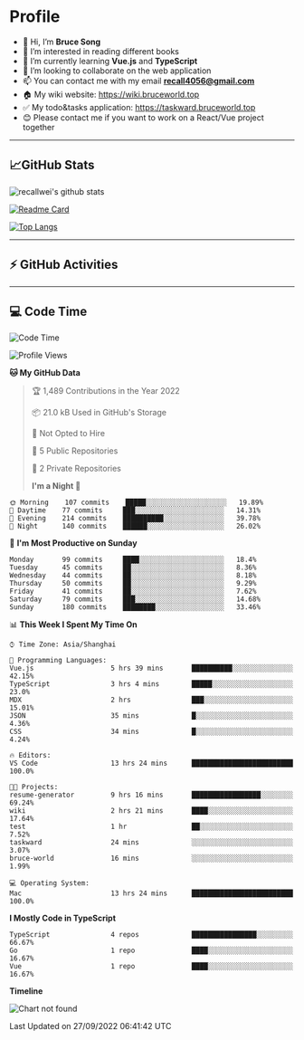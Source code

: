 # Profile

- 👋 Hi, I’m **Bruce Song**
- 📖 I’m interested in reading different books
- 🌱 I’m currently learning **Vue.js** and **TypeScript**
- 💞️ I’m looking to collaborate on the web application
- 📫 You can contact me with my email **recall4056@gmail.com**
- 🏠 My wiki website: https://wiki.bruceworld.top
- ✅ My todo&tasks application: https://taskward.bruceworld.top
- 😊 Please contact me if you want to work on a React/Vue project together

---

## 📈GitHub Stats

![recallwei's github stats](https://github-readme-stats.vercel.app/api?username=recallwei&show_icons=true&theme=dracula&count_private=true&include_all_commits)

<!---
repository 卡片
--->

[![Readme Card](https://github-readme-stats.vercel.app/api/pin/?username=recallwei&repo=recallwei&theme=dracula)](https://github.com/recallwei/daily)

<!---
repository 常用语言 layout=compact（紧凑布局）
--->

[![Top Langs](https://github-readme-stats.vercel.app/api/top-langs/?username=recallwei&layout=compact&theme=dracula)](https://github.com/recallwei/daily)

---

## ⚡️ GitHub Activities

<!--START_SECTION:activity-->

<!--END_SECTION:activity-->

---

## 💻 Code Time

<!--START_SECTION:waka-->

![Code Time](http://img.shields.io/badge/Code%20Time-2%2C195%20hrs%2013%20mins-blue)

![Profile Views](http://img.shields.io/badge/Profile%20Views-6-blue)

**🐱 My GitHub Data**

> 🏆 1,489 Contributions in the Year 2022
>
> 📦 21.0 kB Used in GitHub's Storage
>
> 🚫 Not Opted to Hire
>
> 📜 5 Public Repositories
>
> 🔑 2 Private Repositories
>
> **I'm a Night 🦉**

```text
🌞 Morning    107 commits    █████░░░░░░░░░░░░░░░░░░░░   19.89%
🌆 Daytime    77 commits     ███░░░░░░░░░░░░░░░░░░░░░░   14.31%
🌃 Evening    214 commits    ██████████░░░░░░░░░░░░░░░   39.78%
🌙 Night      140 commits    ██████░░░░░░░░░░░░░░░░░░░   26.02%

```

📅 **I'm Most Productive on Sunday**

```text
Monday       99 commits     ████░░░░░░░░░░░░░░░░░░░░░   18.4%
Tuesday      45 commits     ██░░░░░░░░░░░░░░░░░░░░░░░   8.36%
Wednesday    44 commits     ██░░░░░░░░░░░░░░░░░░░░░░░   8.18%
Thursday     50 commits     ██░░░░░░░░░░░░░░░░░░░░░░░   9.29%
Friday       41 commits     ██░░░░░░░░░░░░░░░░░░░░░░░   7.62%
Saturday     79 commits     ███░░░░░░░░░░░░░░░░░░░░░░   14.68%
Sunday       180 commits    ████████░░░░░░░░░░░░░░░░░   33.46%

```

📊 **This Week I Spent My Time On**

```text
⌚︎ Time Zone: Asia/Shanghai

💬 Programming Languages:
Vue.js                   5 hrs 39 mins       ██████████░░░░░░░░░░░░░░░   42.15%
TypeScript               3 hrs 4 mins        █████░░░░░░░░░░░░░░░░░░░░   23.0%
MDX                      2 hrs               ███░░░░░░░░░░░░░░░░░░░░░░   15.01%
JSON                     35 mins             █░░░░░░░░░░░░░░░░░░░░░░░░   4.36%
CSS                      34 mins             █░░░░░░░░░░░░░░░░░░░░░░░░   4.24%

🔥 Editors:
VS Code                  13 hrs 24 mins      █████████████████████████   100.0%

🐱‍💻 Projects:
resume-generator         9 hrs 16 mins       █████████████████░░░░░░░░   69.24%
wiki                     2 hrs 21 mins       ████░░░░░░░░░░░░░░░░░░░░░   17.64%
test                     1 hr                ██░░░░░░░░░░░░░░░░░░░░░░░   7.52%
taskward                 24 mins             ░░░░░░░░░░░░░░░░░░░░░░░░░   3.07%
bruce-world              16 mins             ░░░░░░░░░░░░░░░░░░░░░░░░░   1.99%

💻 Operating System:
Mac                      13 hrs 24 mins      █████████████████████████   100.0%

```

**I Mostly Code in TypeScript**

```text
TypeScript               4 repos             ████████████████░░░░░░░░░   66.67%
Go                       1 repo              ████░░░░░░░░░░░░░░░░░░░░░   16.67%
Vue                      1 repo              ████░░░░░░░░░░░░░░░░░░░░░   16.67%

```

**Timeline**

![Chart not found](https://raw.githubusercontent.com/recallwei/recallwei/main/charts/bar_graph.png)

Last Updated on 27/09/2022 06:41:42 UTC

<!--END_SECTION:waka-->
<!---
recallwei/recallwei is a ✨ special ✨ repository because its `README.md` (this file) appears on your GitHub profile.
You can click the Preview link to take a look at your changes.
--->
